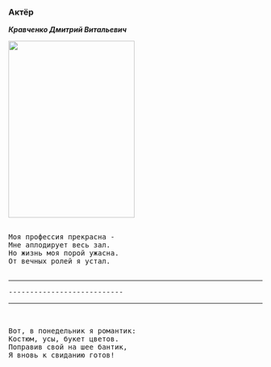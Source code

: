 ### Актёр ###

***Кравченко Дмитрий Витальевич*** 

<img src="https://www.peoples.ru/art/literature/prose/roman/dmitriy_kravchenko/1O2Xfjf9Q3YgQ.jpeg" width="250" height="350">

<pre>

Моя профессия прекрасна -
Мне аплодирует весь зал.
Но жизнь моя порой ужасна.
От вечных ролей я устал.

<hr/>---------------------------<hr/>
  
Вот, в понедельник я романтик:
Костюм, усы, букет цветов.
Поправив свой на шее бантик,
Я вновь к свиданию готов!
<pre>
